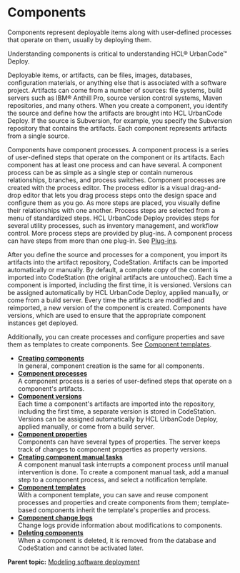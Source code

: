 # Components

Components represent deployable items along with user-defined processes that operate on them, usually by deploying them.

Understanding components is critical to understanding HCL® UrbanCode™ Deploy.

Deployable items, or artifacts, can be files, images, databases, configuration materials, or anything else that is associated with a software project. Artifacts can come from a number of sources: file systems, build servers such as IBM® Anthill Pro, source version control systems, Maven repositories, and many others. When you create a component, you identify the source and define how the artifacts are brought into HCL UrbanCode Deploy. If the source is Subversion, for example, you specify the Subversion repository that contains the artifacts. Each component represents artifacts from a single source.

Components have component processes. A component process is a series of user-defined steps that operate on the component or its artifacts. Each component has at least one process and can have several. A component process can be as simple as a single step or contain numerous relationships, branches, and process switches. Component processes are created with the process editor. The process editor is a visual drag-and-drop editor that lets you drag process steps onto the design space and configure them as you go. As more steps are placed, you visually define their relationships with one another. Process steps are selected from a menu of standardized steps. HCL UrbanCode Deploy provides steps for several utility processes, such as inventory management, and workflow control. More process steps are provided by plug-ins. A component process can have steps from more than one plug-in. See [Plug-ins](../../com.ibm.udeploy.reference.doc/topics/plugin_ch.md).

After you define the source and processes for a component, you import its artifacts into the artifact repository, CodeStation. Artifacts can be imported automatically or manually. By default, a complete copy of the content is imported into CodeStation \(the original artifacts are untouched\). Each time a component is imported, including the first time, it is versioned. Versions can be assigned automatically by HCL UrbanCode Deploy, applied manually, or come from a build server. Every time the artifacts are modified and reimported, a new version of the component is created. Components have versions, which are used to ensure that the appropriate component instances get deployed.

Additionally, you can create processes and configure properties and save them as templates to create components. See [Component templates](comp_template.md).

-   **[Creating components](../topics/comp_create.md)**  
In general, component creation is the same for all components.
-   **[Component processes](../topics/comp_process.md)**  
A component process is a series of user-defined steps that operate on a component's artifacts.
-   **[Component versions](../topics/comp_version.md)**  
Each time a component's artifacts are imported into the repository, including the first time, a separate version is stored in CodeStation. Versions can be assigned automatically by HCL UrbanCode Deploy, applied manually, or come from a build server.
-   **[Component properties](../topics/comp_properties.md)**  
Components can have several types of properties. The server keeps track of changes to component properties as property versions.
-   **[Creating component manual tasks](../topics/comp_tasks_create.md)**  
A component manual task interrupts a component process until manual intervention is done. To create a component manual task, add a manual step to a component process, and select a notification template.
-   **[Component templates](../topics/comp_template.md)**  
With a component template, you can save and reuse component processes and properties and create components from them; template-based components inherit the template's properties and process.
-   **[Component change logs](../topics/comp_changeLog.md)**  
Change logs provide information about modifications to components.
-   **[Deleting components](../topics/comp_del.md)**  
When a component is deleted, it is removed from the database and CodeStation and cannot be activated later.

**Parent topic:** [Modeling software deployment](../topics/part_using.md)

